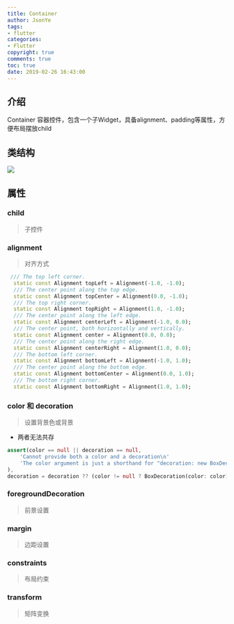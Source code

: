 ```yaml
---
title: Container
author: JsonYe
tags:
- flutter
categories:
- Flutter
copyright: true
comments: true
toc: true
date: 2019-02-26 16:43:00   
---
```

## 介绍
Container 容器控件，包含一个子Widget，具备alignment、padding等属性，方便布局摆放child

## 类结构
![](img/14_1.png)

## 属性
### child
> 子控件

### alignment
> 对齐方式
```dart
 /// The top left corner.
  static const Alignment topLeft = Alignment(-1.0, -1.0);
  /// The center point along the top edge.
  static const Alignment topCenter = Alignment(0.0, -1.0);
  /// The top right corner.
  static const Alignment topRight = Alignment(1.0, -1.0);
  /// The center point along the left edge.
  static const Alignment centerLeft = Alignment(-1.0, 0.0);
  /// The center point, both horizontally and vertically.
  static const Alignment center = Alignment(0.0, 0.0);
  /// The center point along the right edge.
  static const Alignment centerRight = Alignment(1.0, 0.0);
  /// The bottom left corner.
  static const Alignment bottomLeft = Alignment(-1.0, 1.0);
  /// The center point along the bottom edge.
  static const Alignment bottomCenter = Alignment(0.0, 1.0);
  /// The bottom right corner.
  static const Alignment bottomRight = Alignment(1.0, 1.0);
```
### color  和 decoration
> 设置背景色或背景
* 两者无法共存
```dart
assert(color == null || decoration == null,
    'Cannot provide both a color and a decoration\n'
    'The color argument is just a shorthand for "decoration: new BoxDecoration(color: color)".'
),
decoration = decoration ?? (color != null ? BoxDecoration(color: color) : null),
```


### foregroundDecoration
> 前景设置

### margin
> 边距设置

### constraints
> 布局约束

### transform
> 矩阵变换

